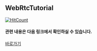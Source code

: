 ## WebRtcTutorial 

[![HitCount](http://hits.dwyl.com/ehdrms2034/webrtctutorial.svg)](http://hits.dwyl.com/ehdrms2034/webrtctutorial)


#### 관련 내용은 다음 링크에서 확인하실 수 있습니다.
[바로가기](https://velog.io/@ehdrms2034/WebRTC-%EC%9B%B9%EB%B8%8C%EB%9D%BC%EC%9A%B0%EC%A0%80%EB%A1%9C-%ED%99%94%EC%83%81-%EC%B1%84%ED%8C%85%EC%9D%84-%EB%A7%8C%EB%93%A4-%EC%88%98-%EC%9E%88%EB%8B%A4%EA%B3%A0)
